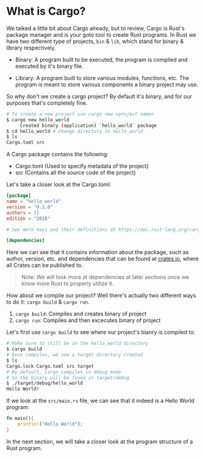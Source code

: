 # What is Cargo?

We talked a little bit about Cargo already, but to review, Cargo is Rust's package manager and is your goto tool to create Rust programs. In Rust we have two different type of projects, `bin` & `lib`, which stand for binary & library respectively. 

- Binary: A program built to be executed, the program is compiled and executed by it's binary file.

- Library: A program built to store various modules, functions, etc. The program is meant to store various components a binary project may use. 

So why don't we create a cargo project? By default it's binary, and for our purposes that's completely fine. 

```bash
# To create a new project use cargo new <project name>
$ cargo new hello_world
     Created binary (application) `hello_world` package
$ cd hello_world # Change directory to hello_world 
$ ls
Cargo.toml src
```

A Cargo package contains the following: 
- Cargo.toml (Used to specify metadata of the project)
- src (Contains all the source code of the project)

Let's take a closer look at the Cargo.toml: 
```toml
[package]
name = "hello_world"
version = "0.1.0"
authors = []
edition = "2018"

# See more keys and their definitions at https://doc.rust-lang.org/cargo/reference/manifest.html

[dependencies]
```
Here we can see that it contains information about the package, such as author, version, etc. and dependencies that can be found at [crates.io](https://crates.io), where all Crates can be published to. 

> Note: We will look more at dependencies at later sections once we know more Rust to properly utilize it. 

How about we compile our project? Well there's actually two different ways to do it: `cargo build` & `cargo run`. 
1. `cargo build`: Compiles and creates binary of project 
2. `cargo run`: Compiles and then excecutes binary of project 

Let's first use `cargo build` to see where our project's bianry is compiled to: 

```bash
# Make sure to still be in the hello_world directory
$ cargo build
# Once compiles, we see a target directory created
$ ls 
Cargo.lock Cargo.toml src target
# By default, Cargo compiles in debug mode
# So the binary will be found in target/debug
$ ./target/debug/hello_world
Hello World!
```

If we look at the `src/main.rs` file, we can see that it indeed is a Hello World program: 
```rust
fn main(){
    println!("Hello World");
}
```
In the next section, we will take a closer look at the program structure of a Rust program. 